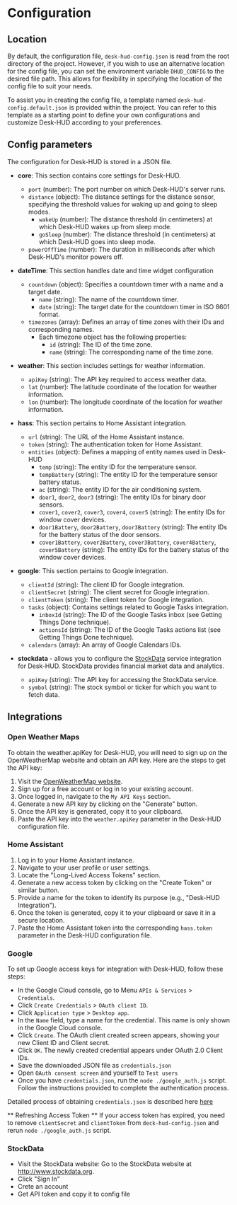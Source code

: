 # Configuration

## Location

By default, the configuration file, `desk-hud-config.json` is read from the root directory of the project. However, if you wish to use an alternative location for the config file, you can set the environment variable `DHUD_CONFIG` to the desired file path. This allows for flexibility in specifying the location of the config file to suit your needs. 

To assist you in creating the config file, a template named `desk-hud-config.default.json` is provided within the project. You can refer to this template as a starting point to define your own configurations and customize Desk-HUD according to your preferences.

## Config parameters

The configuration for Desk-HUD is stored in a JSON file.

- **core**: This section contains core settings for Desk-HUD.
  - `port` (number): The port number on which Desk-HUD's server runs.
  - `distance` (object): The distance settings for the distance sensor, specifying the threshold values for waking up and going to sleep modes.
    - `wakeUp` (number): The distance threshold (in centimeters) at which Desk-HUD wakes up from sleep mode.
    - `goSleep` (number): The distance threshold (in centimeters) at which Desk-HUD goes into sleep mode.
  - `powerOffTime` (number): The duration in milliseconds after which Desk-HUD's monitor powers off.

- **dateTime**: This section handles date and time widget configuration
  - `countdown` (object): Specifies a countdown timer with a name and a target date.
    - `name` (string): The name of the countdown timer.
    - `date` (string): The target date for the countdown timer in ISO 8601 format.
  - `timezones` (array): Defines an array of time zones with their IDs and corresponding names.
    - Each timezone object has the following properties:
      - `id` (string): The ID of the time zone.
      - `name` (string): The corresponding name of the time zone.

- **weather**: This section includes settings for weather information.
  - `apiKey` (string): The API key required to access weather data.
  - `lat` (number): The latitude coordinate of the location for weather information.
  - `lon` (number): The longitude coordinate of the location for weather information.

- **hass**: This section pertains to Home Assistant integration.
  - `url` (string): The URL of the Home Assistant instance.
  - `token` (string): The authentication token for Home Assistant.
  - `entities` (object): Defines a mapping of entity names used in Desk-HUD
    - `temp` (string): The entity ID for the temperature sensor.
    - `tempBattery` (string): The entity ID for the temperature sensor battery status.
    - `ac` (string): The entity ID for the air conditioning system.
    - `door1`, `door2`, `door3` (string): The entity IDs for binary door sensors.
    - `cover1`, `cover2`, `cover3`, `cover4`, `cover5` (string): The entity IDs for window cover devices.
    - `door1Battery`, `door2Battery`, `door3Battery` (string): The entity IDs for the battery status of the door sensors.
    - `cover1Battery`, `cover2Battery`, `cover3Battery`, `cover4Battery`, `cover5Battery` (string): The entity IDs for the battery status of the window cover devices.

- **google**: This section pertains to Google integration.
  - `clientId` (string): The client ID for Google integration.
  - `clientSecret` (string): The client secret for Google integration.
  - `clientToken` (string): The client token for Google integration.
  - `tasks` (object): Contains settings related to Google Tasks integration.
    - `inboxId` (string): The ID of the Google Tasks inbox (see Getting Things Done technique).
    - `actionsId` (string): The ID of the Google Tasks actions list (see Getting Things Done technique).
  - `calendars` (array): An array of Google Calendars IDs.

- **stockdata** - allows you to configure the [StockData](http://www.stockdata.org) service integration for Desk-HUD. StockData provides financial market data and analytics.
  - `apiKey` (string): The API key for accessing the StockData service.
  - `symbol` (string): The stock symbol or ticker for which you want to fetch data. 


## Integrations

### Open Weather Maps

To obtain the weather.apiKey for Desk-HUD, you will need to sign up on the OpenWeatherMap website and obtain an API key. Here are the steps to get the API key:

1. Visit the [OpenWeatherMap website](https://openweathermap.org/).
2. Sign up for a free account or log in to your existing account.
3. Once logged in, navigate to the `My API Keys` section.
4. Generate a new API key by clicking on the "Generate" button.
5. Once the API key is generated, copy it to your clipboard.
6. Paste the API key into the `weather.apiKey` parameter in the Desk-HUD configuration file.

### Home Assistant

1. Log in to your Home Assistant instance.
2. Navigate to your user profile or user settings.
3. Locate the "Long-Lived Access Tokens" section.
4. Generate a new access token by clicking on the "Create Token" or similar button.
5. Provide a name for the token to identify its purpose (e.g., "Desk-HUD Integration").
6. Once the token is generated, copy it to your clipboard or save it in a secure location.
7. Paste the Home Assistant token into the corresponding `hass.token` parameter in the Desk-HUD configuration file.

### Google

To set up Google access keys for integration with Desk-HUD, follow these steps:

- In the Google Cloud console, go to Menu `APIs & Services` > `Credentials`.
- Click `Create Credentials` > `OAuth client ID`.
- Click `Application type` > `Desktop app`.
- In the `Name` field, type a name for the credential. This name is only shown in the Google Cloud console.
- Click `Create`. The OAuth client created screen appears, showing your new Client ID and Client secret.
- Click `OK`. The newly created credential appears under OAuth 2.0 Client IDs.
- Save the downloaded JSON file as `credentials.json`
- Open `OAuth consent screen` and yourself to `Test users`
- Once you have `credentials.json`, run the `node ./google_auth.js` script. Follow the instructions provided to complete the authentication process.

Detailed process of obtaining `credentials.json` is described here [here](https://developers.google.com/tasks/quickstart/nodejs)

** Refreshing Access Token **
If your access token has expired, you need to remove `clientSecret` and `clientToken` from `deck-hud-config.json` and rerun `node ./google_auth.js` script.

### StockData

- Visit the StockData website: Go to the StockData website at http://www.stockdata.org.
- Click "Sign In"
- Crete an account
- Get API token and copy it to config file